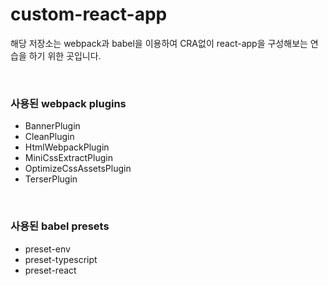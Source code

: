 # custom-react-app
해당 저장소는 webpack과 babel을 이용하여 CRA없이 react-app을 구성해보는 연습을 하기 위한 곳입니다.

<br />

### 사용된 webpack plugins
- BannerPlugin
- CleanPlugin
- HtmlWebpackPlugin
- MiniCssExtractPlugin
- OptimizeCssAssetsPlugin
- TerserPlugin

<br />

### 사용된 babel presets
- preset-env
- preset-typescript
- preset-react
